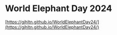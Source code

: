 # World Elephant Day 2024

[https://gjhltn.github.io/WorldElephantDay24/](https://gjhltn.github.io/WorldElephantDay24/)

